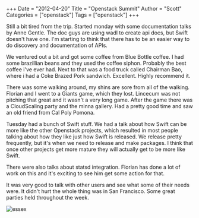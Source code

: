 +++
Date = "2012-04-20"
Title = "Openstack Summit"
Author = "Scott"
Categories = ["openstack"]
Tags = ["openstack"]
+++

Still a bit tired from the trip.  Started monday with some documentation talks by Anne Gentle.  The doc guys are using wadl to create api docs, but Swift doesn't have one.  I'm starting to think that there has to be an easier way to do discovery and documentation of APIs.

We ventured out a bit and got some coffee from Blue Bottle coffee.  I had some brazillian beans and they used the coffee siphon.  Probably the best coffee i've ever had.  Next to that was a food truck called Chairman Bao, where i had a Coke Brazed Pork sandwich.  Excellent.  Highly recommend it.  

There was some walking around, my shins are sore from all of the walking.  Florian and I went to a Giants game, which they lost.  Lincecum was not pitching that great and it wasn't a very long game.  After the game there was a CloudScaling party and the minna gallery.  Had a pretty good time and saw an old friend from Cal Poly Pomona.

Tuesday had a bunch of Swift stuff.  We had a talk about how Swift can be more like the other Openstack projects, which resulted in most people talking about how they like just how Swift is released.  We release pretty frequently, but it's when we need to release and make packages.  I think that once other projects get more mature they will actually get to be more like Swift.

There were also talks about statsd integration.  Florian has done a lot of work on this and it's exciting to see him get some action for that.  

It was very good to talk with other users and see what some of their needs were.  It didn't hurt the whole thing was in San Francisco.  Some great parties held throughout the week.  

![essex](https://farm8.staticflickr.com/7087/6939755664_16a62f36bd_z.jpg)
